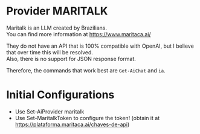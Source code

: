 ﻿# Provider MARITALK

Maritalk is an LLM created by Brazilians.  
You can find more information at https://www.maritaca.ai/

They do not have an API that is 100% compatible with OpenAI, but I believe that over time this will be resolved.  
Also, there is no support for JSON response format.  

Therefore, the commands that work best are `Get-AiChat` and `ia`.  

# Initial Configurations

* Use Set-AiProvider maritalk
* Use Set-MaritalkToken to configure the token! (obtain it at https://plataforma.maritaca.ai/chaves-de-api)
